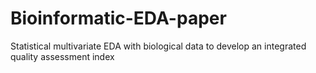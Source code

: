 # Bioinformatic-EDA-paper
Statistical multivariate EDA with biological data to develop an integrated quality assessment index
